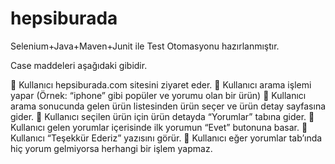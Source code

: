 # hepsiburada
Selenium+Java+Maven+Junit ile Test Otomasyonu hazırlanmıştır.

Case maddeleri aşağıdaki gibidir.

 Kullanıcı hepsiburada.com sitesini ziyaret eder. 
 Kullanıcı arama işlemi yapar (Örnek: “iphone” gibi popüler ve yorumu olan bir ürün) 
 Kullanıcı arama sonucunda gelen ürün listesinden ürün seçer ve ürün detay sayfasına gider. 
 Kullanıcı seçilen ürün için ürün detayda “Yorumlar” tabına gider. 
 Kullanıcı gelen yorumlar içerisinde ilk yorumun “Evet” butonuna basar. 
 Kullanıcı “Teşekkür Ederiz” yazısını görür. 
 Kullanıcı eğer yorumlar tab’ında hiç yorum gelmiyorsa herhangi bir işlem yapmaz.

